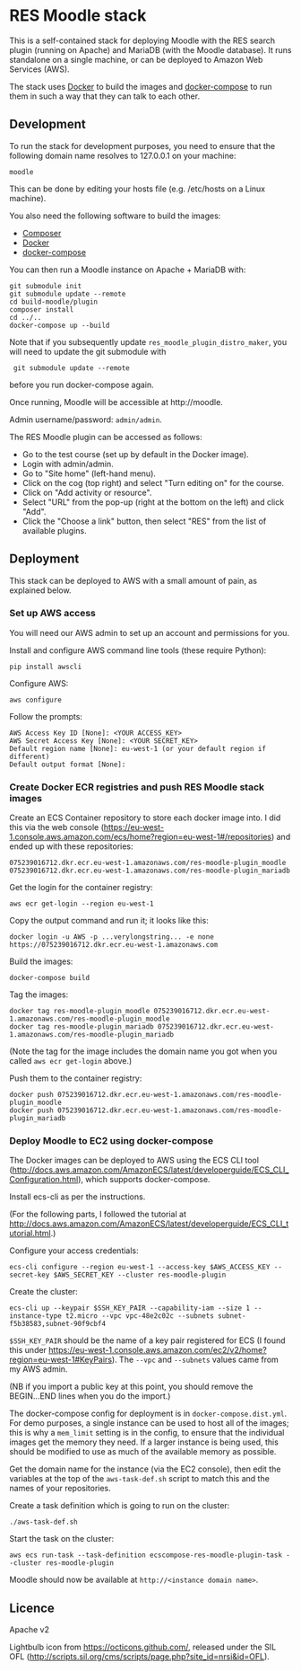 # RES Moodle stack

This is a self-contained stack for deploying Moodle with the RES search
plugin (running on Apache) and MariaDB (with the Moodle database). It runs
standalone on a single machine, or can be deployed to Amazon Web Services (AWS).

The stack uses [Docker](https://www.docker.com/) to build the images
and [docker-compose](https://docs.docker.com/compose/overview/) to run them
in such a way that they can talk to each other.

## Development

To run the stack for development purposes, you need to ensure that the following
domain name resolves to 127.0.0.1 on your machine:

    moodle

This can be done by editing your hosts file (e.g. /etc/hosts on a Linux
machine).

You also need the following software to build the images:

* [Composer](https://getcomposer.org/download/)
* [Docker](https://www.docker.com/get-docker)
* [docker-compose](https://docs.docker.com/compose/install/)

You can then run a Moodle instance on Apache + MariaDB with:

    git submodule init
    git submodule update --remote
    cd build-moodle/plugin
    composer install
    cd ../..
    docker-compose up --build

Note that if you subsequently update `res_moodle_plugin_distro_maker`,
you will need to update the git submodule with

     git submodule update --remote

before you run docker-compose again.

Once running, Moodle will be accessible at http://moodle.

Admin username/password: `admin/admin`.

The RES Moodle plugin can be accessed as follows:

* Go to the test course (set up by default in the Docker image).
* Login with admin/admin.
* Go to "Site home" (left-hand menu).
* Click on the cog (top right) and select "Turn editing on" for the course.
* Click on "Add activity or resource".
* Select "URL" from the pop-up (right at the bottom on the left) and click "Add".
* Click the "Choose a link" button, then select "RES" from the list of available plugins.

## Deployment

This stack can be deployed to AWS with a small amount of pain, as explained
below.

### Set up AWS access

You will need our AWS admin to set up an account and permissions for you.

Install and configure AWS command line tools (these require Python):

    pip install awscli

Configure AWS:

    aws configure

Follow the prompts:

    AWS Access Key ID [None]: <YOUR ACCESS_KEY>
    AWS Secret Access Key [None]: <YOUR SECRET_KEY>
    Default region name [None]: eu-west-1 (or your default region if different)
    Default output format [None]:

### Create Docker ECR registries and push RES Moodle stack images

Create an ECS Container repository to store each docker image into. I did this via the web console (https://eu-west-1.console.aws.amazon.com/ecs/home?region=eu-west-1#/repositories) and ended up with these repositories:

    075239016712.dkr.ecr.eu-west-1.amazonaws.com/res-moodle-plugin_moodle
    075239016712.dkr.ecr.eu-west-1.amazonaws.com/res-moodle-plugin_mariadb

Get the login for the container registry:

    aws ecr get-login --region eu-west-1

Copy the output command and run it; it looks like this:

    docker login -u AWS -p ...verylongstring... -e none https://075239016712.dkr.ecr.eu-west-1.amazonaws.com

Build the images:

    docker-compose build

Tag the images:

    docker tag res-moodle-plugin_moodle 075239016712.dkr.ecr.eu-west-1.amazonaws.com/res-moodle-plugin_moodle
    docker tag res-moodle-plugin_mariadb 075239016712.dkr.ecr.eu-west-1.amazonaws.com/res-moodle-plugin_mariadb

(Note the tag for the image includes the domain name you got when you called `aws ecr get-login` above.)

Push them to the container registry:

    docker push 075239016712.dkr.ecr.eu-west-1.amazonaws.com/res-moodle-plugin_moodle
    docker push 075239016712.dkr.ecr.eu-west-1.amazonaws.com/res-moodle-plugin_mariadb

### Deploy Moodle to EC2 using docker-compose

The Docker images can be deployed to AWS using the ECS CLI tool (http://docs.aws.amazon.com/AmazonECS/latest/developerguide/ECS_CLI_Configuration.html), which supports docker-compose.

Install ecs-cli as per the instructions.

(For the following parts, I followed the tutorial at http://docs.aws.amazon.com/AmazonECS/latest/developerguide/ECS_CLI_tutorial.html.)

Configure your access credentials:

    ecs-cli configure --region eu-west-1 --access-key $AWS_ACCESS_KEY --secret-key $AWS_SECRET_KEY --cluster res-moodle-plugin

Create the cluster:

    ecs-cli up --keypair $SSH_KEY_PAIR --capability-iam --size 1 --instance-type t2.micro --vpc vpc-48e2c02c --subnets subnet-f5b38583,subnet-90f9cbf4

`$SSH_KEY_PAIR` should be the name of a key pair registered for ECS (I found this under https://eu-west-1.console.aws.amazon.com/ec2/v2/home?region=eu-west-1#KeyPairs). The `--vpc` and `--subnets` values came from my AWS admin.

(NB if you import a public key at this point, you should remove the BEGIN...END lines when you do the import.)

The docker-compose config for deployment is in `docker-compose.dist.yml`. For demo purposes, a single instance can be used to host all of the images; this is why a `mem_limit` setting is in the config, to ensure that the individual images get the memory they need. If a larger instance is being used, this should be modified to use as much of the available memory as possible.

Get the domain name for the instance (via the EC2 console), then edit the variables at the top of the `aws-task-def.sh` script to match this and the names of your repositories.

Create a task definition which is going to run on the cluster:

    ./aws-task-def.sh

Start the task on the cluster:

    aws ecs run-task --task-definition ecscompose-res-moodle-plugin-task --cluster res-moodle-plugin

Moodle should now be available at `http://<instance domain name>`.

## Licence

Apache v2

Lightbulb icon from https://octicons.github.com/, released under the SIL OFL
(http://scripts.sil.org/cms/scripts/page.php?site_id=nrsi&id=OFL).
